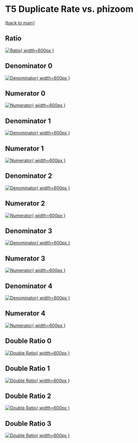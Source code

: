# T5 Duplicate Rate vs. phizoom

[[back to main](./)]



## Ratio

[![Ratio](../mtv/var/T5_duplrate_phizoom.png){ width=600px }](../mtv/var/T5_duplrate_phizoom.pdf)

## Denominator 0

[![Denominator](../mtv/den/T5_duplrate_phizoom_den0.png){ width=600px }](../mtv/den/T5_duplrate_phizoom_den0.pdf)

## Numerator 0

[![Numerator](../mtv/num/T5_duplrate_phizoom_num0.png){ width=600px }](../mtv/num/T5_duplrate_phizoom_num0.pdf)

## Denominator 1

[![Denominator](../mtv/den/T5_duplrate_phizoom_den1.png){ width=600px }](../mtv/den/T5_duplrate_phizoom_den1.pdf)

## Numerator 1

[![Numerator](../mtv/num/T5_duplrate_phizoom_num1.png){ width=600px }](../mtv/num/T5_duplrate_phizoom_num1.pdf)

## Denominator 2

[![Denominator](../mtv/den/T5_duplrate_phizoom_den2.png){ width=600px }](../mtv/den/T5_duplrate_phizoom_den2.pdf)

## Numerator 2

[![Numerator](../mtv/num/T5_duplrate_phizoom_num2.png){ width=600px }](../mtv/num/T5_duplrate_phizoom_num2.pdf)

## Denominator 3

[![Denominator](../mtv/den/T5_duplrate_phizoom_den3.png){ width=600px }](../mtv/den/T5_duplrate_phizoom_den3.pdf)

## Numerator 3

[![Numerator](../mtv/num/T5_duplrate_phizoom_num3.png){ width=600px }](../mtv/num/T5_duplrate_phizoom_num3.pdf)

## Denominator 4

[![Denominator](../mtv/den/T5_duplrate_phizoom_den4.png){ width=600px }](../mtv/den/T5_duplrate_phizoom_den4.pdf)

## Numerator 4

[![Numerator](../mtv/num/T5_duplrate_phizoom_num4.png){ width=600px }](../mtv/num/T5_duplrate_phizoom_num4.pdf)

## Double Ratio 0

[![Double Ratio](../mtv/ratio/T5_duplrate_phizoom_ratio0.png){ width=600px }](../mtv/ratio/T5_duplrate_phizoom_ratio0.pdf)

## Double Ratio 1

[![Double Ratio](../mtv/ratio/T5_duplrate_phizoom_ratio1.png){ width=600px }](../mtv/ratio/T5_duplrate_phizoom_ratio1.pdf)

## Double Ratio 2

[![Double Ratio](../mtv/ratio/T5_duplrate_phizoom_ratio2.png){ width=600px }](../mtv/ratio/T5_duplrate_phizoom_ratio2.pdf)

## Double Ratio 3

[![Double Ratio](../mtv/ratio/T5_duplrate_phizoom_ratio3.png){ width=600px }](../mtv/ratio/T5_duplrate_phizoom_ratio3.pdf)

